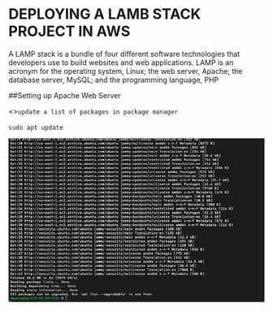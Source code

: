 # DEPLOYING A LAMB STACK PROJECT IN AWS

A LAMP stack is a bundle of four different software technologies that developers use to build websites and web applications. LAMP is an acronym for the operating system, Linux; the web server, Apache; the database server, MySQL; and the programming language, PHP

##Setting up Apache Web Server

<>`update a list of packages in package manager`

`sudo apt update`

![sudo apt upgrade](./images/sudo%20apt%20update.png)



